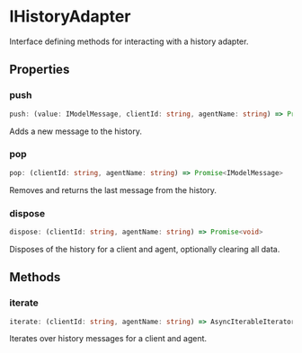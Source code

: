 # IHistoryAdapter

Interface defining methods for interacting with a history adapter.

## Properties

### push

```ts
push: (value: IModelMessage, clientId: string, agentName: string) => Promise<void>
```

Adds a new message to the history.

### pop

```ts
pop: (clientId: string, agentName: string) => Promise<IModelMessage>
```

Removes and returns the last message from the history.

### dispose

```ts
dispose: (clientId: string, agentName: string) => Promise<void>
```

Disposes of the history for a client and agent, optionally clearing all data.

## Methods

### iterate

```ts
iterate: (clientId: string, agentName: string) => AsyncIterableIterator<IModelMessage>
```

Iterates over history messages for a client and agent.
